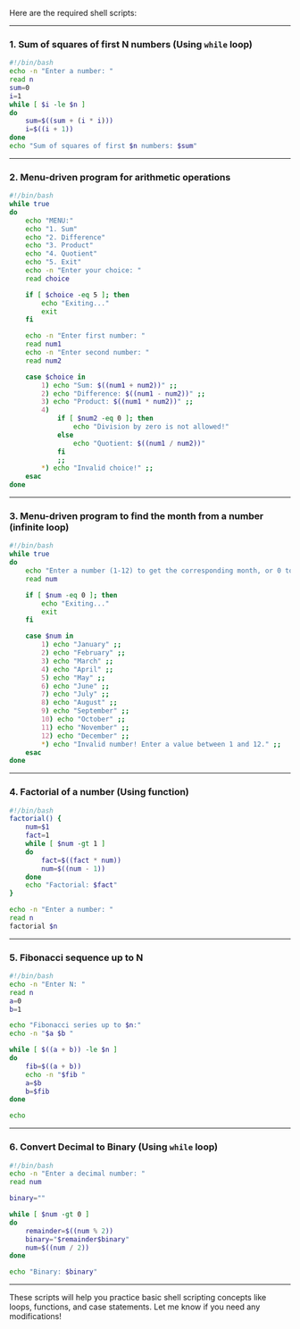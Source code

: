 Here are the required shell scripts:

---

### **1. Sum of squares of first N numbers (Using `while` loop)**
```sh
#!/bin/bash
echo -n "Enter a number: "
read n
sum=0
i=1
while [ $i -le $n ]
do
    sum=$((sum + (i * i)))
    i=$((i + 1))
done
echo "Sum of squares of first $n numbers: $sum"
```

---

### **2. Menu-driven program for arithmetic operations**
```sh
#!/bin/bash
while true
do
    echo "MENU:"
    echo "1. Sum"
    echo "2. Difference"
    echo "3. Product"
    echo "4. Quotient"
    echo "5. Exit"
    echo -n "Enter your choice: "
    read choice

    if [ $choice -eq 5 ]; then
        echo "Exiting..."
        exit
    fi

    echo -n "Enter first number: "
    read num1
    echo -n "Enter second number: "
    read num2

    case $choice in
        1) echo "Sum: $((num1 + num2))" ;;
        2) echo "Difference: $((num1 - num2))" ;;
        3) echo "Product: $((num1 * num2))" ;;
        4) 
            if [ $num2 -eq 0 ]; then
                echo "Division by zero is not allowed!"
            else
                echo "Quotient: $((num1 / num2))"
            fi
            ;;
        *) echo "Invalid choice!" ;;
    esac
done
```

---

### **3. Menu-driven program to find the month from a number (infinite loop)**
```sh
#!/bin/bash
while true
do
    echo "Enter a number (1-12) to get the corresponding month, or 0 to exit:"
    read num

    if [ $num -eq 0 ]; then
        echo "Exiting..."
        exit
    fi

    case $num in
        1) echo "January" ;;
        2) echo "February" ;;
        3) echo "March" ;;
        4) echo "April" ;;
        5) echo "May" ;;
        6) echo "June" ;;
        7) echo "July" ;;
        8) echo "August" ;;
        9) echo "September" ;;
        10) echo "October" ;;
        11) echo "November" ;;
        12) echo "December" ;;
        *) echo "Invalid number! Enter a value between 1 and 12." ;;
    esac
done
```

---

### **4. Factorial of a number (Using function)**
```sh
#!/bin/bash
factorial() {
    num=$1
    fact=1
    while [ $num -gt 1 ]
    do
        fact=$((fact * num))
        num=$((num - 1))
    done
    echo "Factorial: $fact"
}

echo -n "Enter a number: "
read n
factorial $n
```

---

### **5. Fibonacci sequence up to N**
```sh
#!/bin/bash
echo -n "Enter N: "
read n
a=0
b=1

echo "Fibonacci series up to $n:"
echo -n "$a $b "

while [ $((a + b)) -le $n ]
do
    fib=$((a + b))
    echo -n "$fib "
    a=$b
    b=$fib
done

echo
```

---

### **6. Convert Decimal to Binary (Using `while` loop)**
```sh
#!/bin/bash
echo -n "Enter a decimal number: "
read num

binary=""

while [ $num -gt 0 ]
do
    remainder=$((num % 2))
    binary="$remainder$binary"
    num=$((num / 2))
done

echo "Binary: $binary"
```

---

These scripts will help you practice basic shell scripting concepts like loops, functions, and case statements. Let me know if you need any modifications!